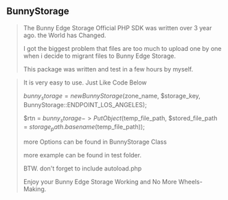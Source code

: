 BunnyStorage
--

> The Bunny Edge Storage Official PHP SDK was written over 3 year ago. the World has Changed.
> 
> I got the biggest problem that files are too much to upload one by one when i decide to migrant files to Bunny Edge Storage.
> 
> This package was written and test in a few hours by myself.

> It is very easy to use. Just Like Code Below
> 
> $bunny_storage = new BunnyStorage($zone_name, $storage_key, BunnyStorage::ENDPOINT_LOS_ANGELES);
> 
> $rtn = $bunny_storage->PutObject($temp_file_path, $stored_file_path = $storage_path . basename($temp_file_path));
> 
> more Options can be found in BunnyStorage Class
> 
> more example can be found in test folder.
> 
> BTW. don't forget to include autoload.php
> 
> Enjoy your Bunny Edge Storage Working and No More Wheels-Making.
